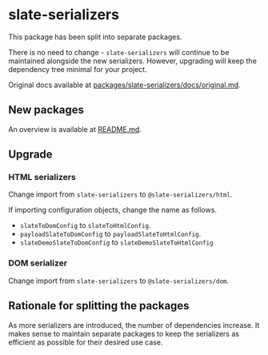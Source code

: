 # slate-serializers

This package has been split into separate packages.
 
There is no need to change - `slate-serializers` will continue to be maintained alongside the new serializers. However, upgrading will keep the dependency tree minimal for your project.

Original docs available at [packages/slate-serializers/docs/original.md](https://github.com/thompsonsj/slate-serializers/blob/main/packages/slate-serializers/docs/original.md).

## New packages

An overview is available at [README.md](https://github.com/thompsonsj/slate-serializers/blob/main/README.md).

## Upgrade

### HTML serializers

Change import from `slate-serializers` to `@slate-serializers/html`.

If importing configuration objects, change the name as follows.
  - `slateToDomConfig` to `slateToHtmlConfig`.
  - `payloadSlateToDomConfig` to `payloadSlateToHtmlConfig`.
  - `slateDemoSlateToDomConfig` to `slateDemoSlateToHtmlConfig`

### DOM serializer

Change import from `slate-serializers` to `@slate-serializers/dom`.

## Rationale for splitting the packages

As more serializers are introduced, the number of dependencies increase. It makes sense to maintain separate packages to keep the serializers as efficient as possible for their desired use case.
